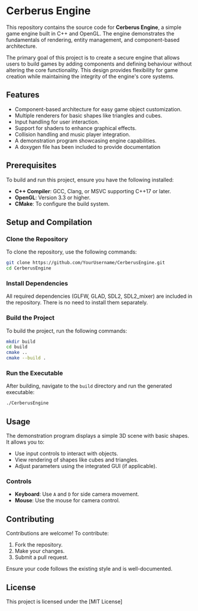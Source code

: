 # Cerberus Engine


This repository contains the source code for **Cerberus Engine**, a simple game engine built in C++ and OpenGL. The engine demonstrates the fundamentals of rendering, entity management, and component-based architecture.

The primary goal of this project is to create a secure engine that allows users to build games by adding components and defining behaviour without altering the core functionality. This design provides flexibility for game creation while maintaining the integrity of the engine's core systems.

## Features

- Component-based architecture for easy game object customization.
- Multiple renderers for basic shapes like triangles and cubes.
- Input handling for user interaction.
- Support for shaders to enhance graphical effects.
- Collision handling and music player integration.
- A demonstration program showcasing engine capabilities.
- A doxygen file has been included to provide documentation 

## Prerequisites

To build and run this project, ensure you have the following installed:

- **C++ Compiler**: GCC, Clang, or MSVC supporting C++17 or later.
- **OpenGL**: Version 3.3 or higher.
- **CMake**: To configure the build system.

## Setup and Compilation

### Clone the Repository
To clone the repository, use the following commands:
```bash
git clone https://github.com/YourUsername/CerberusEngine.git
cd CerberusEngine
```

### Install Dependencies
All required dependencies (GLFW, GLAD, SDL2, SDL2_mixer) are included in the repository. There is no need to install them separately.

### Build the Project
To build the project, run the following commands:
```bash
mkdir build
cd build
cmake ..
cmake --build .
```

### Run the Executable
After building, navigate to the `build` directory and run the generated executable:
```bash
./CerberusEngine
```

## Usage

The demonstration program displays a simple 3D scene with basic shapes. It allows you to:

- Use input controls to interact with objects.
- View rendering of shapes like cubes and triangles.
- Adjust parameters using the integrated GUI (if applicable).

### Controls
- **Keyboard**: Use `A` and `D` for side camera movement.
- **Mouse**: Use the mouse for camera control.

## Contributing

Contributions are welcome! To contribute:

1. Fork the repository.
2. Make your changes.
3. Submit a pull request.

Ensure your code follows the existing style and is well-documented.

## License

This project is licensed under the [MIT License]
